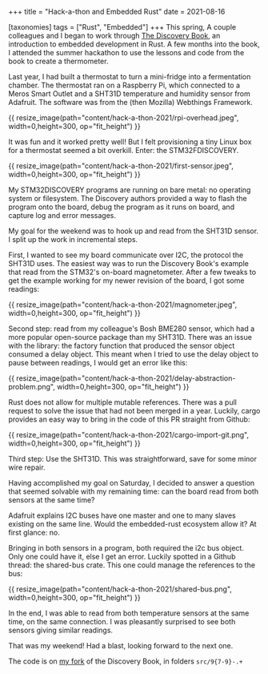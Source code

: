 +++
title = "Hack-a-thon and Embedded Rust"
date = 2021-08-16

[taxonomies]
tags = ["Rust", "Embedded"]
+++
This spring, A couple colleagues and I began to work through [The Discovery Book](https://docs.rust-embedded.org/discovery/), an introduction to embedded development in Rust. A few months into the book, I attended the summer hackathon to use the lessons and code from the book to create a thermometer.

Last year, I had built a thermostat to turn a mini-fridge into a fermentation chamber. The thermostat ran on a Raspberry Pi, which connected to a Meros Smart Outlet and a SHT31D temperature and humidity sensor from Adafruit. The software was from the (then Mozilla) Webthings Framework. 

{{ resize_image(path="content/hack-a-thon-2021/rpi-overhead.jpeg", width=0,height=300, op="fit_height") }}

It was fun and it worked pretty well! But I felt provisioning a tiny Linux box for a thermostat seemed a bit overkill. Enter: the STM32FDISCOVERY.

{{ resize_image(path="content/hack-a-thon-2021/first-sensor.jpeg", width=0,height=300, op="fit_height") }}

My STM32DISCOVERY programs are running on bare metal: no operating system or filesystem. The Discovery authors provided a way to flash the program onto the board, debug the program as it runs on board, and capture log and error messages.

My goal for the weekend was to hook up and read from the SHT31D sensor. I split up the work in incremental steps.

First, I wanted to see my board communicate over I2C, the protocol the SHT31D uses. The easiest way was to run the Discovery Book's example that read from the STM32's on-board magnetometer. After a few tweaks to get the example working for my newer revision of the board, I got some readings:

{{ resize_image(path="content/hack-a-thon-2021/magnometer.jpeg", width=0,height=300, op="fit_height") }}

Second step: read from my colleague's Bosh BME280 sensor, which had a more popular open-source package than my SHT31D. There was an issue with the library: the factory function that produced the sensor object consumed a delay object. This meant when I tried to use the delay object to pause between readings, I would get an error like this: 

{{ resize_image(path="content/hack-a-thon-2021/delay-abstraction-problem.png", width=0,height=300, op="fit_height") }}

Rust does not allow for multiple mutable references. There was a pull request to solve the issue that had not been merged in a year. Luckily, cargo provides an easy way to bring in the code of this PR straight from Github:
 
{{ resize_image(path="content/hack-a-thon-2021/cargo-import-git.png", width=0,height=300, op="fit_height") }}

Third step: Use the SHT31D. This was straightforward, save for some minor wire repair.

Having accomplished my goal on Saturday, I decided to answer a question that seemed solvable with my remaining time: can the board read from both sensors at the same time?

Adafruit explains I2C buses have one master and one to many slaves existing on the same line.  Would the embedded-rust ecosystem allow it? At first glance: no. 

Bringing in both sensors in a program, both required the i2c bus object. Only one could have it, else I get an error. Luckily spotted in a Github thread: the shared-bus crate. This one could manage the references to the bus:

{{ resize_image(path="content/hack-a-thon-2021/shared-bus.png", width=0,height=300, op="fit_height") }}

In the end, I was able to read from both temperature sensors at the same time, on the same connection. I was pleasantly surprised to see both sensors giving similar readings.

That was my weekend! Had a blast, looking forward to the next one.

The code is on [my fork](https://github.com/pfesenmeier/discovery) of the Discovery Book, in folders `src/9{7-9}-.+`
